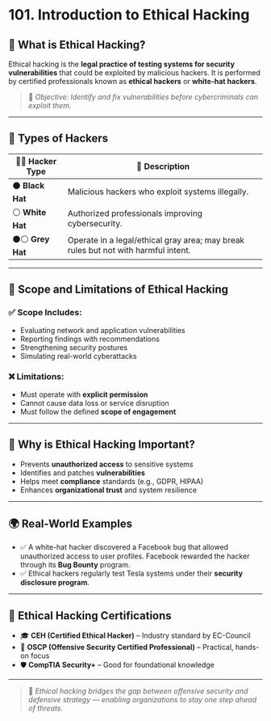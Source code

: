 # 101. Introduction to Ethical Hacking

## 🧠 What is Ethical Hacking?

Ethical hacking is the **legal practice of testing systems for security vulnerabilities** that could be exploited by malicious hackers. It is performed by certified professionals known as **ethical hackers** or **white-hat hackers**.

> 🎯 *Objective: Identify and fix vulnerabilities before cybercriminals can exploit them.*

---

## 👥 Types of Hackers

| 🧑‍💻 **Hacker Type** | 📝 **Description** |
|-------------------|---------------------|
| ⚫ **Black Hat**   | Malicious hackers who exploit systems illegally. |
| ⚪ **White Hat**   | Authorized professionals improving cybersecurity. |
| ⚫⚪ **Grey Hat**    | Operate in a legal/ethical gray area; may break rules but not with harmful intent. |

---

## 🧭 Scope and Limitations of Ethical Hacking

### ✅ **Scope Includes:**
- Evaluating network and application vulnerabilities
- Reporting findings with recommendations
- Strengthening security postures
- Simulating real-world cyberattacks

### ❌ **Limitations:**
- Must operate with **explicit permission**
- Cannot cause data loss or service disruption
- Must follow the defined **scope of engagement**

---

## 🔐 Why is Ethical Hacking Important?

- Prevents **unauthorized access** to sensitive systems
- Identifies and patches **vulnerabilities**
- Helps meet **compliance** standards (e.g., GDPR, HIPAA)
- Enhances **organizational trust** and system resilience

---

## 🌍 Real-World Examples

- ✅ A white-hat hacker discovered a Facebook bug that allowed unauthorized access to user profiles. Facebook rewarded the hacker through its **Bug Bounty** program.
- ✅ Ethical hackers regularly test Tesla systems under their **security disclosure program**.

---

## 📜 Ethical Hacking Certifications

- 🎓 **CEH (Certified Ethical Hacker)** – Industry standard by EC-Council
- 🧪 **OSCP (Offensive Security Certified Professional)** – Practical, hands-on focus
- 🛡️ **CompTIA Security+** – Good for foundational knowledge

---

> 🧾 *Ethical hacking bridges the gap between offensive security and defensive strategy — enabling organizations to stay one step ahead of threats.*
